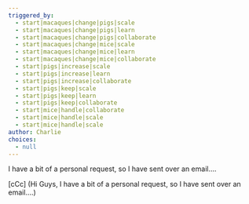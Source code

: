 ```yaml
---
triggered_by:
  - start|macaques|change|pigs|scale
  - start|macaques|change|pigs|learn
  - start|macaques|change|pigs|collaborate
  - start|macaques|change|mice|scale
  - start|macaques|change|mice|learn
  - start|macaques|change|mice|collaborate
  - start|pigs|increase|scale
  - start|pigs|increase|learn
  - start|pigs|increase|collaborate
  - start|pigs|keep|scale
  - start|pigs|keep|learn
  - start|pigs|keep|collaborate
  - start|mice|handle|collaborate
  - start|mice|handle|scale
  - start|mice|handle|scale
author: Charlie
choices:
  - null
---
```

I have a bit of a personal request, so I have sent over an email....

[cCc]
(Hi Guys, I have a bit of a personal request, so I have sent over an email....)
